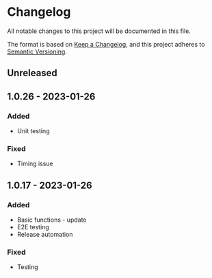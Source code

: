 # Changelog

All notable changes to this project will be documented in this file.

The format is based on [Keep a Changelog](https://keepachangelog.com/en/1.0.0/),
and this project adheres to [Semantic Versioning](https://semver.org/spec/v2.0.0.html).

## Unreleased

## 1.0.26 - 2023-01-26
### Added
- Unit testing

### Fixed
- Timing issue

## 1.0.17 - 2023-01-26
### Added
- Basic functions - update
- E2E testing
- Release automation

### Fixed
- Testing
